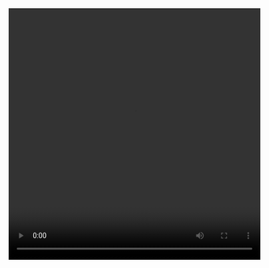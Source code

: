 <div align="center"> 
  <video width="500" height="500" controls>
  <source src="Exercise_17_01_Testing.mp4" type="video/mp4">
</div>
